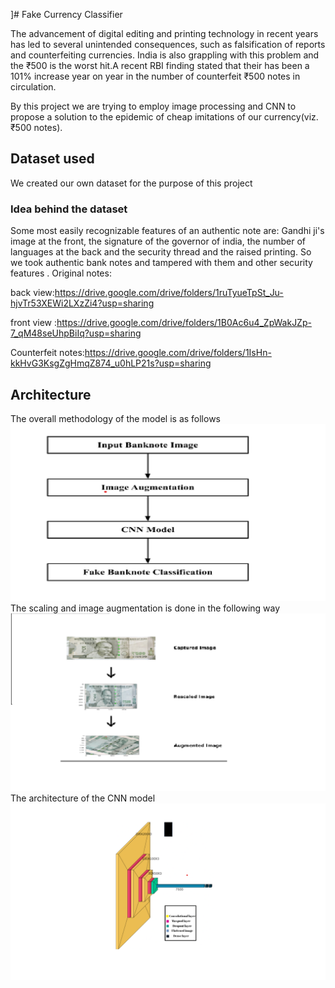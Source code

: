 ]# Fake Currency Classifier

The advancement of digital editing and printing technology in recent years has led to several unintended consequences, such as falsification of reports and counterfeiting currencies.
India is also grappling with this problem and the ₹500 is the worst hit.A recent RBI finding stated that their has been a 101% increase year on year in the number of counterfeit ₹500 notes in circulation.

By this project we are trying to employ image processing and CNN to propose a solution to the epidemic of cheap imitations of our currency(viz. ₹500 notes).

## Dataset used
We created our own dataset for the purpose of this project
### Idea behind the dataset
Some most easily recognizable features of an authentic note are:
Gandhi ji's image at the front, the signature of the governor of india, the number of languages at the back and the security thread and the raised printing.
So we took authentic bank notes and tampered with them and other security features .
Original notes: 

 back view:https://drive.google.com/drive/folders/1ruTyueTpSt_Ju-hjvTr53XEWi2LXzZi4?usp=sharing

front view :https://drive.google.com/drive/folders/1B0Ac6u4_ZpWakJZp-7_qM48seUhpBiIq?usp=sharing

Counterfeit notes:https://drive.google.com/drive/folders/1IsHn-kkHvG3KsgZgHmqZ874_u0hLP21s?usp=sharing
## Architecture
The overall methodology of the model is as follows
![Methodology](Methodology.png)
The scaling and image augmentation is done in the following way
![scaling and augmentation](image_scaling.png)
The architecture of the CNN model 
![model architecture](architecture.png)
